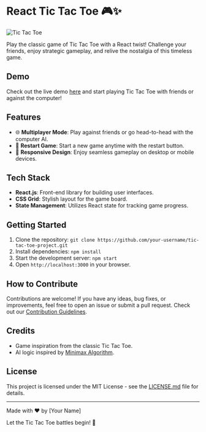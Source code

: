 # React Tic Tac Toe 🎮✨

![Tic Tac Toe](https://github.com/your-username/tic-tac-toe-project/assets/tic-tac-toe.gif)

Play the classic game of Tic Tac Toe with a React twist! Challenge your friends, enjoy strategic gameplay, and relive the nostalgia of this timeless game.

## Demo

Check out the live demo [here](https://your-username.github.io/tic-tac-toe-project/) and start playing Tic Tac Toe with friends or against the computer!

## Features

- 🌐 **Multiplayer Mode**: Play against friends or go head-to-head with the computer AI.
- 🔄 **Restart Game**: Start a new game anytime with the restart button.
- 🎉 **Responsive Design**: Enjoy seamless gameplay on desktop or mobile devices.

## Tech Stack

- **React.js**: Front-end library for building user interfaces.
- **CSS Grid**: Stylish layout for the game board.
- **State Management**: Utilizes React state for tracking game progress.

## Getting Started

1. Clone the repository: `git clone https://github.com/your-username/tic-tac-toe-project.git`
2. Install dependencies: `npm install`
3. Start the development server: `npm start`
4. Open `http://localhost:3000` in your browser.

## How to Contribute

Contributions are welcome! If you have any ideas, bug fixes, or improvements, feel free to open an issue or submit a pull request. Check out our [Contribution Guidelines](link-to-contributing.md).

## Credits

- Game inspiration from the classic Tic Tac Toe.
- AI logic inspired by [Minimax Algorithm](https://en.wikipedia.org/wiki/Minimax).

## License

This project is licensed under the MIT License - see the [LICENSE.md](LICENSE.md) file for details.

---

Made with ❤️ by [Your Name]

Let the Tic Tac Toe battles begin! 🚀
